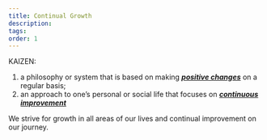 ```yaml
---
title: Continual Growth
description:
tags:
order: 1
---
```



KAIZEN:

1. a philosophy or system that is based on making&nbsp;***<u>positive changes</u>***&nbsp;on a regular basis;
2. an approach to one’s personal or social life that focuses on&nbsp;***<u>continuous improvement</u>***

We strive for growth in all areas of our lives and continual improvement on our journey.&nbsp;